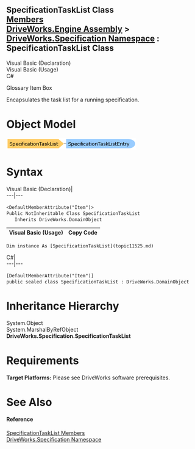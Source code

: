 SpecificationTaskList Class   
[Members](topic11526.md)   
[DriveWorks.Engine Assembly](topic2156.md) > [DriveWorks.Specification Namespace](topic10764.md) : SpecificationTaskList Class  
---  
  
Visual Basic (Declaration)    
Visual Basic (Usage)    
C# 

Glossary Item Box

Encapsulates the task list for a running specification. 

# Object Model

![](dotnetdiagramimages/image587.png)

# Syntax

Visual Basic (Declaration)|   
---|---  
      
    
    <DefaultMemberAttribute("Item")>
    Public NotInheritable Class SpecificationTaskList 
       Inherits DriveWorks.DomainObject  
  
Visual Basic (Usage)| Copy Code  
---|---  
      
    
    Dim instance As [SpecificationTaskList](topic11525.md)  
  
C#|   
---|---  
      
    
    [DefaultMemberAttribute("Item")]
    public sealed class SpecificationTaskList : DriveWorks.DomainObject   
  
# Inheritance Hierarchy

System.Object  
System.MarshalByRefObject  
**DriveWorks.Specification.SpecificationTaskList**  


# Requirements

**Target Platforms:** Please see DriveWorks software prerequisites.

# See Also

#### Reference

[SpecificationTaskList Members](topic11526.md)   
[DriveWorks.Specification Namespace](topic10764.md)


